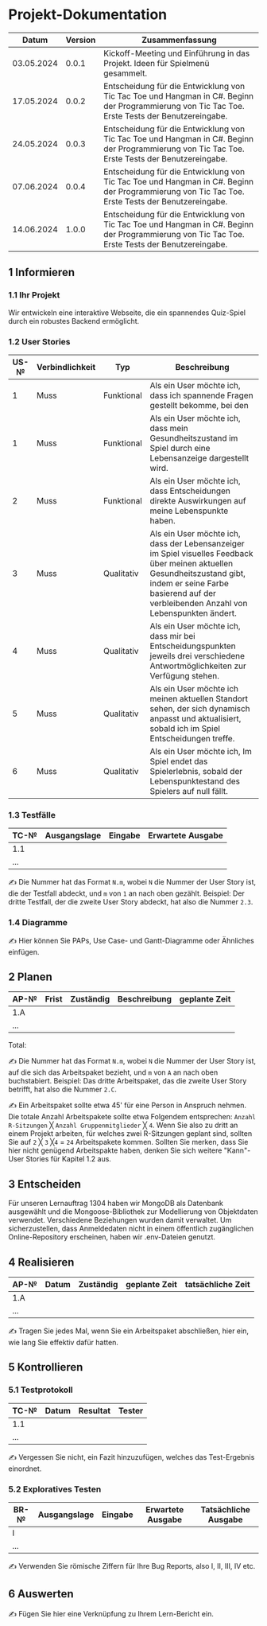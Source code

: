 # Projekt-Dokumentation


| Datum | Version | Zusammenfassung                                              |
| ----- | ------- | ------------------------------------------------------------ |
| 03.05.2024  | 0.0.1 | Kickoff-Meeting und Einführung in das Projekt. Ideen für Spielmenü gesammelt.|
| 17.05.2024  | 0.0.2 | Entscheidung für die Entwicklung von Tic Tac Toe und Hangman in C#. Beginn der Programmierung von Tic Tac Toe. Erste Tests der Benutzereingabe.  |
| 24.05.2024  | 0.0.3 | Entscheidung für die Entwicklung von Tic Tac Toe und Hangman in C#. Beginn der Programmierung von Tic Tac Toe. Erste Tests der Benutzereingabe.  |
| 07.06.2024  | 0.0.4 | Entscheidung für die Entwicklung von Tic Tac Toe und Hangman in C#. Beginn der Programmierung von Tic Tac Toe. Erste Tests der Benutzereingabe.  |
| 14.06.2024  | 1.0.0 | Entscheidung für die Entwicklung von Tic Tac Toe und Hangman in C#. Beginn der Programmierung von Tic Tac Toe. Erste Tests der Benutzereingabe.  |

## 1 Informieren

### 1.1 Ihr Projekt

Wir entwickeln eine interaktive Webseite, die ein spannendes Quiz-Spiel durch ein robustes Backend ermöglicht.

### 1.2 User Stories

| US-№ | Verbindlichkeit | Typ  | Beschreibung                       |
| ---- | --------------- | ---- | ---------------------------------- |
| 1 | Muss | Funktional | Als ein User möchte ich, dass ich spannende Fragen gestellt bekomme, bei den |
| 1 | Muss | Funktional | Als ein User möchte ich, dass mein Gesundheitszustand im Spiel durch eine Lebensanzeige dargestellt wird. |
| 2 | Muss | Funktional | Als ein User möchte ich, dass Entscheidungen direkte Auswirkungen auf meine Lebenspunkte haben. |
| 3 | Muss | Qualitativ | Als ein User möchte ich, dass der Lebensanzeiger im Spiel visuelles Feedback über meinen aktuellen Gesundheitszustand gibt, indem er seine Farbe basierend auf der verbleibenden Anzahl von Lebenspunkten ändert.|
| 4 | Muss | Qualitativ | Als ein User möchte ich, dass mir bei Entscheidungspunkten jeweils drei verschiedene Antwortmöglichkeiten zur Verfügung stehen. |
| 5 | Muss | Qualitativ | Als ein User möchte ich meinen aktuellen Standort sehen, der sich dynamisch anpasst und aktualisiert, sobald ich im Spiel Entscheidungen treffe. |
| 6 | Muss | Qualitativ | Als ein User möchte ich, Im Spiel endet das Spielerlebnis, sobald der Lebenspunktestand des Spielers auf null fällt. |



### 1.3 Testfälle

| TC-№ | Ausgangslage | Eingabe | Erwartete Ausgabe |
| ---- | ------------ | ------- | ----------------- |
| 1.1  |              |         |                   |
| ...  |              |         |                   |

✍️ Die Nummer hat das Format `N.m`, wobei `N` die Nummer der User Story ist, die der Testfall abdeckt, und `m` von `1` an nach oben gezählt. Beispiel: Der dritte Testfall, der die zweite User Story abdeckt, hat also die Nummer `2.3`.

### 1.4 Diagramme

✍️ Hier können Sie PAPs, Use Case- und Gantt-Diagramme oder Ähnliches einfügen.

## 2 Planen

| AP-№ | Frist | Zuständig | Beschreibung | geplante Zeit |
| ---- | ----- | --------- | ------------ | ------------- |
| 1.A  |       |           |              |               |
| ...  |       |           |              |               |

Total: 

✍️ Die Nummer hat das Format `N.m`, wobei `N` die Nummer der User Story ist, auf die sich das Arbeitspaket bezieht, und `m` von `A` an nach oben buchstabiert. Beispiel: Das dritte Arbeitspaket, das die zweite User Story betrifft, hat also die Nummer `2.C`.

✍️ Ein Arbeitspaket sollte etwa 45' für eine Person in Anspruch nehmen. Die totale Anzahl Arbeitspakete sollte etwa Folgendem entsprechen: `Anzahl R-Sitzungen` ╳ `Anzahl Gruppenmitglieder` ╳ `4`. Wenn Sie also zu dritt an einem Projekt arbeiten, für welches zwei R-Sitzungen geplant sind, sollten Sie auf `2` ╳ `3` ╳`4` = `24` Arbeitspakete kommen. Sollten Sie merken, dass Sie hier nicht genügend Arbeitspakte haben, denken Sie sich weitere "Kann"-User Stories für Kapitel 1.2 aus.

## 3 Entscheiden

Für unseren Lernauftrag 1304 haben wir MongoDB als Datenbank ausgewählt und die Mongoose-Bibliothek zur Modellierung von Objektdaten verwendet. Verschiedene Beziehungen wurden damit verwaltet. Um sicherzustellen, dass Anmeldedaten nicht in einem öffentlich zugänglichen Online-Repository erscheinen, haben wir .env-Dateien genutzt.

## 4 Realisieren

| AP-№ | Datum | Zuständig | geplante Zeit | tatsächliche Zeit |
| ---- | ----- | --------- | ------------- | ----------------- |
| 1.A  |       |           |               |                   |
| ...  |       |           |               |                   |

✍️ Tragen Sie jedes Mal, wenn Sie ein Arbeitspaket abschließen, hier ein, wie lang Sie effektiv dafür hatten.

## 5 Kontrollieren

### 5.1 Testprotokoll

| TC-№ | Datum | Resultat | Tester |
| ---- | ----- | -------- | ------ |
| 1.1  |       |          |        |
| ...  |       |          |        |

✍️ Vergessen Sie nicht, ein Fazit hinzuzufügen, welches das Test-Ergebnis einordnet.

### 5.2 Exploratives Testen

| BR-№ | Ausgangslage | Eingabe | Erwartete Ausgabe | Tatsächliche Ausgabe |
| ---- | ------------ | ------- | ----------------- | -------------------- |
| I    |              |         |                   |                      |
| ...  |              |         |                   |                      |

✍️ Verwenden Sie römische Ziffern für Ihre Bug Reports, also I, II, III, IV etc.

## 6 Auswerten

✍️ Fügen Sie hier eine Verknüpfung zu Ihrem Lern-Bericht ein.

